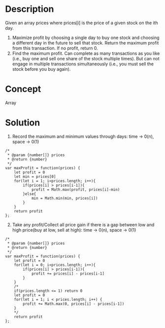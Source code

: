 # Description
Given an array prices where prices[i] is the price of a given stock on the ith day. 
1. Maximize profit by choosing a single day to buy one stock and choosing a different day in the future to sell that stock. Return the maximum profit from this transaction. If no profit, return 0.
2. Find the maximum profit. Can complete as many transactions as you like (i.e., buy one and sell one share of the stock multiple times). But can not engage in multiple transactions simultaneously (i.e., you must sell the stock before you buy again).

# Concept
Array

# Solution
1. Record the maximum and minimum values through days: time -> 0(n), space -> 0(1)
```
/*
 * @param {number[]} prices
 * @return {number}
 */
var maxProfit = function(prices) {
    let profit = 0
    let min = prices[0]
    for(let i = 1; i<prices.length; i++){
        if(prices[i] > prices[i-1]){
            profit = Math.max(profit, prices[i]-min)
        }else{
            min = Math.min(min, prices[i])
        }
    }
    return profit
};
```
2. Take any profit/Collect all price gain if there is a gap between low and high price(buy at low, sell at high): time -> 0(n), space -> 0(1)
```
/*
 * @param {number[]} prices
 * @return {number}
 */
var maxProfit = function(prices) {
    let profit = 0
    for(let i = 0; i<prices.length; i++){
        if(prices[i] > prices[i-1]){
            profit += prices[i] - prices[i-1]
        }
    }
    /*
    if(prices.length <= 1) return 0
    let profit = 0
    for(let i = 1; i < prices.length; i++) {
        profit += Math.max(0, prices[i] - prices[i-1])
    }
    */
    return profit
};
```
